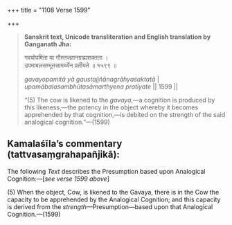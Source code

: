 +++
title = "1108 Verse 1599"

+++
> **Sanskrit text, Unicode transliteration and English translation by Ganganath Jha:** 
>
> गवयोपमिता या गौस्तज्ज्ञानग्राह्यशक्तता ।  
> उपमाबलसम्भूतसामर्थ्येन प्रतीयते ॥ १५९९ ॥ 
>
> *gavayopamitā yā gaustajjñānagrāhyaśaktatā* \|  
> *upamābalasambhūtasāmarthyena pratīyate* \|\| 1599 \|\| 
>
> “(5) The cow is likened to the *gavaya*,—a cognition is produced by this likeness,—the potency in the object whereby it becomes apprehended by that cognition,—is debited on the strength of the said analogical cognition.”—(1599)



## Kamalaśīla’s commentary (tattvasaṃgrahapañjikā):

The following *Text* describes the Presumption based upon Analogical Cognition:—[*see verse 1599 above*]

\(5\) When the object, Cow, is likened to the Gavaya, there is in the Cow the capacity to be apprehended by the Analogical Cognition; and this capacity is derived from the *strength*—Presumption—based upon that Analogical Cognition.—(1599)


